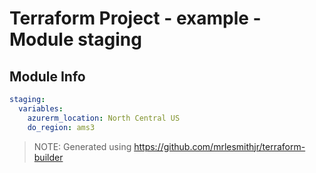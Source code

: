 # Terraform Project - example - Module staging

## Module Info

```yaml
staging:
  variables:
    azurerm_location: North Central US
    do_region: ams3

```

> NOTE: Generated using https://github.com/mrlesmithjr/terraform-builder